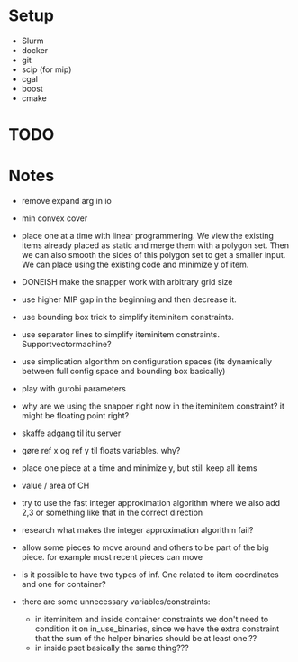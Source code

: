 # Setup
- Slurm
- docker
- git
- scip (for mip)
- cgal
- boost
- cmake

# TODO

# Notes
- remove expand arg in io
- min convex cover
- place one at a time with linear programmering. We view the existing items already placed as static and merge them with a polygon set. Then we can also smooth the sides of this polygon set to get a smaller input. We can place using the existing code and minimize y of item.
- DONEISH make the snapper work with arbitrary grid size
- use higher MIP gap in the beginning and then decrease it.
- use bounding box trick to simplify iteminitem constraints. 
- use separator lines to simplify iteminitem constraints. Supportvectormachine?
- use simplication algorithm on configuration spaces (its dynamically between full config space and bounding box basically)
- play with gurobi parameters
- why are we using the snapper right now in the iteminitem constraint? it might be floating point right?
- skaffe adgang til itu server
- gøre ref x og ref y til floats variables. why?

- place one piece at a time and minimize y, but still keep all items

- value / area of CH

- try to use the fast integer approximation algorithm where we also add 2,3 or something like that in the correct direction
- research what makes the integer approximation algorithm fail?
- allow some pieces to move around and others to be part of the big piece. for example most recent pieces can move

- is it possible to have two types of inf. One related to item coordinates and one for container?
- there are some unnecessary variables/constraints:
    - in iteminitem and inside container constraints we don't need to condition it on in_use_binaries, since we have the extra constraint that the sum of the helper binaries should be at least one.??
    - in inside pset basically the same thing???

